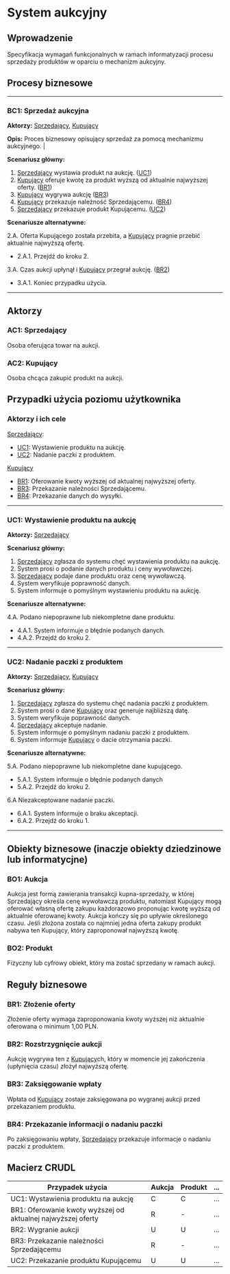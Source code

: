 # System aukcyjny

## Wprowadzenie

Specyfikacja wymagań funkcjonalnych w ramach informatyzacji procesu sprzedaży produktów w oparciu o mechanizm aukcyjny.

## Procesy biznesowe

---
<a id="bc1"></a>
### BC1: Sprzedaż aukcyjna

**Aktorzy:** [Sprzedający](#ac1), [Kupujący](#ac2)

**Opis:** Proces biznesowy opisujący sprzedaż za pomocą mechanizmu aukcyjnego. |

**Scenariusz główny:**
1. [Sprzedający](#ac1) wystawia produkt na aukcję. ([UC1](#uc1))
2. [Kupujący](#ac2) oferuje kwotę za produkt wyższą od aktualnie najwyższej oferty. ([BR1](#br1))
3. [Kupujący](#ac2) wygrywa aukcję ([BR3](#br3))
4. [Kupujący](#ac2) przekazuje należność Sprzedającemu. ([BR4](#br4))
5. [Sprzedający](#ac1) przekazuje produkt Kupującemu. ([UC2](#uc2))

**Scenariusze alternatywne:**

2.A. Oferta Kupującego została przebita, a [Kupujący](#ac2) pragnie przebić aktualnie najwyższą ofertę.
* 2.A.1. Przejdź do kroku 2.

3.A. Czas aukcji upłynął i [Kupujący](#ac2) przegrał aukcję. ([BR2](#br2))
* 3.A.1. Koniec przypadku użycia.

---

## Aktorzy

<a id="ac1"></a>
### AC1: Sprzedający

Osoba oferująca towar na aukcji.

<a id="ac2"></a>
### AC2: Kupujący

Osoba chcąca zakupić produkt na aukcji.


## Przypadki użycia poziomu użytkownika

### Aktorzy i ich cele

[Sprzedający](#ac1):
* [UC1](#uc1): Wystawienie produktu na aukcję.
* [UC2](#uc2): Nadanie paczki z produktem.

[Kupujący](#ac2)
* [BR1](#br1): Oferowanie kwoty wyższej od aktualnej najwyższej oferty.
* [BR3](#br3): Przekazanie należności Sprzedającemu.
* [BR4](#br4): Przekazanie danych do wysyłki.

---
<a id="uc1"></a>
### UC1: Wystawienie produktu na aukcję

**Aktorzy:** [Sprzedający](#ac1)

**Scenariusz główny:**
1. [Sprzedający](#ac1) zgłasza do systemu chęć wystawienia produktu na aukcję.
2. System prosi o podanie danych produktu i ceny wywoławczej.
3. [Sprzedający](#ac1) podaje dane produktu oraz cenę wywoławczą.
4. System weryfikuje poprawność danych.
5. System informuje o pomyślnym wystawieniu produktu na aukcję.

**Scenariusze alternatywne:**

4.A. Podano niepoprawne lub niekompletne dane produktu.
* 4.A.1. System informuje o błędnie podanych danych.
* 4.A.2. Przejdź do kroku 2.

---

<a id="uc2"></a>
### UC2: Nadanie paczki z produktem

**Aktorzy:** [Sprzedający](#ac1), [Kupujący](#ac2)

**Scenariusz główny:**
1. [Sprzedający](#ac1) zgłasza do systemu chęć nadania paczki z produktem.
2. System prosi o dane [Kupujący](#ac2) oraz generuje najbliższą datę.
3. System weryfikuje poprawność danych.
4. [Sprzedający](#ac1) akceptuje nadanie.
5. System informuje o pomyślnym nadaniu paczki z produktem.
6. System informuje [Kupujący](#ac2) o dacie otrzymania paczki.

**Scenariusze alternatywne:**

5.A. Podano niepoprawne lub niekompletne dane kupującego.
* 5.A.1. System informuje o błędnie podanych danych
* 5.A.2. Przejdź do kroku 2.

6.A Niezakceptowane nadanie paczki.
* 6.A.1. System informuje o braku akceptacji.
* 6.A.2. Przejdź do kroku 1.
---

## Obiekty biznesowe (inaczje obiekty dziedzinowe lub informatycjne)

### BO1: Aukcja

Aukcja jest formą zawierania transakcji kupna-sprzedaży, w której Sprzedający określa cenę wywoławczą produktu, natomiast Kupujący mogą oferować własną ofertę zakupu każdorazowo proponując kwotę wyższą od aktualnie oferowanej kwoty. Aukcja kończy się po upływie określonego czasu. Jeśli złożona została co najmniej jedna oferta zakupy produkt nabywa ten Kupujący, który zaproponował najwyższą kwotę.

### BO2: Produkt

Fizyczny lub cyfrowy obiekt, który ma zostać sprzedany w ramach aukcji.

## Reguły biznesowe

<a id="br1"></a>
### BR1: Złożenie oferty

Złożenie oferty wymaga zaproponowania kwoty wyższej niż aktualnie oferowana o minimum 1,00 PLN.


<a id="br2"></a>
### BR2: Rozstrzygnięcie aukcji

Aukcję wygrywa ten z [Kupujący](#ac2)ch, który w momencie jej zakończenia (upłynięcia czasu) złożył najwyższą ofertę.


<a id="br3"></a>

### BR3: Zaksięgowanie wpłaty
Wpłata od [Kupujący](#ac2) zostaje zaksięgowana po wygranej aukcji przed przekazaniem produktu.

<a id="br4"></a>
### BR4: Przekazanie informacji o nadaniu paczki
Po zaksięgowaniu wpłaty, [Sprzedający](#ac1) przekazuje informacje o nadaniu paczki z produktem.

## Macierz CRUDL


| Przypadek użycia                                              | Aukcja | Produkt | ... |
|---------------------------------------------------------------|--------|---------| --- |
| UC1: Wystawienia produktu na aukcję                           | C      | C       | ... |
| BR1: Oferowanie kwoty wyższej od aktualnej najwyższej oferty  | R      | -       | ... |
| BR2: Wygranie aukcji                                          | U      | U       | ... |
| BR3: Przekazanie należności Sprzedającemu                     | R      | -       | ... |
| UC2: Przekazanie produktu Kupującemu	                        | U      | U       | ... |
